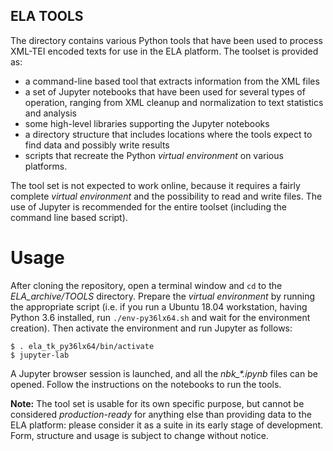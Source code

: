 ## ELA TOOLS

The directory contains various Python tools that have been used to process XML-TEI encoded texts for use in the ELA platform. The toolset is provided as:

* a command-line based tool that extracts information from the XML files
* a set of Jupyter notebooks that have been used for several types of operation, ranging from XML cleanup and normalization to text statistics and analysis
* some high-level libraries supporting the Jupyter notebooks
* a directory structure that includes locations where the tools expect to find data and possibly write results
* scripts that recreate the Python *virtual environment* on various platforms.

The tool set is not expected to work online, because it requires a fairly complete *virtual environment* and the possibility to read and write files. The use of Jupyter is recommended for the entire toolset (including the command line based script).

# Usage

After cloning the repository, open a terminal window and `cd` to the *ELA_archive/TOOLS* directory. Prepare the *virtual environment* by running the appropriate script (i.e. if you run a Ubuntu 18.04 workstation, having Python 3.6 installed, run `./env-py36lx64.sh` and wait for the environment creation). Then activate the environment and run Jupyter as follows:

```
$ . ela_tk_py36lx64/bin/activate
$ jupyter-lab
```

A Jupyter browser session is launched, and all the *nbk_\*.ipynb* files can be opened. Follow the instructions on the notebooks to run the tools.

**Note:** The tool set is usable for its own specific purpose, but cannot be considered *production-ready* for anything else than providing data to the ELA platform: please consider it as a suite in its early stage of development. Form, structure and usage is subject to change without notice.
